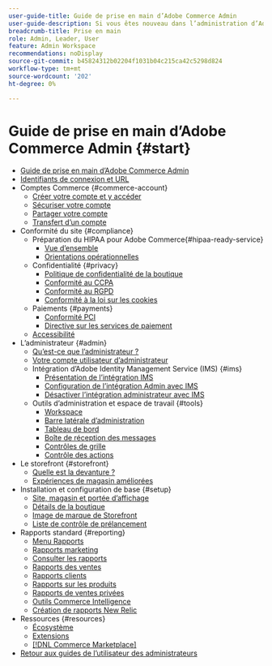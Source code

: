 ```yaml
---
user-guide-title: Guide de prise en main d’Adobe Commerce Admin
user-guide-description: Si vous êtes nouveau dans l’administration d’Adobe Commerce ou de Magento Open Source, découvrez les ressources de l [!DNL Commerce] écosystème, suivez le parcours client pour explorer votre boutique et en savoir plus sur les principales fonctionnalités d’administration.
breadcrumb-title: Prise en main
role: Admin, Leader, User
feature: Admin Workspace
recommendations: noDisplay
source-git-commit: b45824312b02204f1031b04c215ca42c5298d824
workflow-type: tm+mt
source-wordcount: '202'
ht-degree: 0%

---
```



# Guide de prise en main d’Adobe Commerce Admin {#start}

+ [Guide de prise en main d’Adobe Commerce Admin](guide-overview.md)
+ [Identifiants de connexion et URL](login-urls.md)
+ Comptes Commerce {#commerce-account}
   + [Créer votre compte et y accéder](commerce-account-create.md)
   + [Sécuriser votre compte](commerce-account-secure.md)
   + [Partager votre compte](commerce-account-share.md)
   + [Transfert d’un compte](commerce-account-transfer.md)
+ Conformité du site {#compliance}
   + Préparation du HIPAA pour Adobe Commerce{#hipaa-ready-service}
      + [Vue d’ensemble](hipaa/overview.md)
      + [Orientations opérationnelles](hipaa/operations.md)
   + Confidentialité {#privacy}
      + [Politique de confidentialité de la boutique](privacy-policy.md)
      + [Conformité au CCPA](compliance-ccpa.md)
      + [Conformité au RGPD](compliance-gdpr.md)
      + [Conformité à la loi sur les cookies](compliance-cookie-law.md)
   + Paiements {#payments}
      + [Conformité PCI](compliance-pci.md)
      + [Directive sur les services de paiement](compliance-payment-services-directive.md)
   + [Accessibilité](navigation-accessibility.md)
+ L’administrateur {#admin}
   + [Qu’est-ce que l’administrateur ?](admin.md)
   + [Votre compte utilisateur d’administrateur](admin-signin.md)
   + Intégration d’Adobe Identity Management Service (IMS) {#ims}
      + [Présentation de l’intégration IMS](adobe-ims-integration-overview.md)
      + [Configuration de l’intégration Admin avec IMS](adobe-ims-config.md)
      + [Désactiver l’intégration administrateur avec IMS](adobe-ims-disable.md)
   + Outils d’administration et espace de travail {#tools}
      + [Workspace](admin-workspace.md)
      + [Barre latérale d’administration](admin-menu.md)
      + [Tableau de bord](admin-dashboard.md)
      + [Boîte de réception des messages](admin-message-inbox.md)
      + [Contrôles de grille](admin-grid-controls.md)
      + [Contrôle des actions](admin-actions-control.md)
+ Le storefront {#storefront}
   + [Quelle est la devanture ?](storefront.md)
   + [Expériences de magasin améliorées](enhanced-experiences.md)
+ Installation et configuration de base {#setup}
   + [Site, magasin et portée d’affichage](websites-stores-views.md)
   + [Détails de la boutique](store-details.md)
   + [Image de marque de Storefront](storefront-branding.md)
   + [Liste de contrôle de prélancement](prelaunch-checklist.md)
+ Rapports standard  {#reporting}
   + [Menu Rapports](reports-menu.md)
   + [Rapports marketing](marketing-reports.md)
   + [Consulter les rapports](review-reports.md)
   + [Rapports des ventes](sales-reports.md)
   + [Rapports clients](customer-reports.md)
   + [Rapports sur les produits](product-reports.md)
   + [Rapports de ventes privées](private-sales-reports.md)
   + [Outils Commerce Intelligence](business-intelligence.md)
   + [Création de rapports New Relic](new-relic-reporting.md)
+ Ressources {#resources}
   + [Écosystème](resources.md)
   + [Extensions](extensions.md)
   + [[!DNL Commerce Marketplace]](commerce-marketplace.md)
+ [Retour aux guides de l’utilisateur des administrateurs](https://experienceleague.adobe.com/fr/docs/commerce-admin/user-guides/home)

